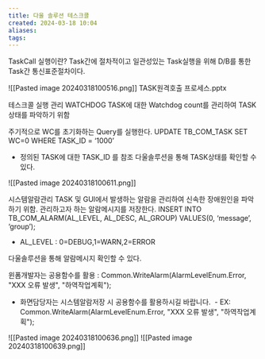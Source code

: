 ```yaml
---
title: 다울 솔루션 테스크콜
created: 2024-03-18 10:04
aliases: 
tags:
---
```

TaskCall 실행이란?
Task간에 절차적이고 일관성있는 Task실행을 위해 
D/B를 통한 Task간 통신표준절차이다.

![[Pasted image 20240318100516.png]]
TASK원격호출 프로세스.pptx

테스크콜 실행 관리
WATCHDOG TASK에 대한 Watchdog count를 관리하여 TASK상태를 파악하기 위함

주기적으로 WC를 초기화하는 Query를 실행한다.
UPDATE TB_COM_TASK SET WC=0
WHERE TASK_ID = ‘1000’
* 정의된 TASK에 대한 TASK_ID 를 참조
다울솔루션을 통해 TASK상태를 확인할 수 있다.

![[Pasted image 20240318100611.png]]

시스템알람관리
TASK 및 GUI에서 발생하는 알람을 관리하여 신속한 장애원인을 파악하기 위함.
관리하고자 하는 알람메시지를 저장한다.
INSERT INTO TB_COM_ALARM(AL_LEVEL, AL_DESC, AL_GROUP)
VALUES(0, ‘message’, ‘group’);

* AL_LEVEL : 0=DEBUG,1=WARN,2=ERROR

다울솔루션을 통해 알람메시지 확인할 수 있다.

윈폼개발자는 공용함수를 활용 : Common.WriteAlarm(AlarmLevelEnum.Error, "XXX 오류 발생", "하역작업계획");

* 화면담당자는 시스템알람저장 시 공용함수를 활용하시길 바랍니다.
 - EX: Common.WriteAlarm(AlarmLevelEnum.Error, "XXX 오류 발생", "하역작업계획");

![[Pasted image 20240318100636.png]]
![[Pasted image 20240318100639.png]]
